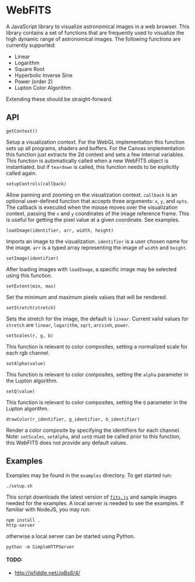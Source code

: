 # WebFITS

A JavaScript library to visualize astronomical images in a web browser.  This library contains a set of functions that are frequently used to visualize the high dynamic range of astronomical images.  The following functions are currently supported:

  * Linear
  * Logarithm
  * Square Root
  * Hyperbolic Inverse Sine
  * Power (order 2)
  * Lupton Color Algorithm

Extending these should be straight-forward.


## API
    getContext()
Setup a visualization context.  For the WebGL implementation this function sets up all programs, shaders and buffers.  For the Canvas implementation this function just extracts the 2d context and sets a few internal variables.  This function is automatically called when a new WebFITS object is instantiated, but if `teardown` is called, this function needs to be explicitly called again.

    setupControls(callback)
Allow panning and zooming on the visualization context.  `callback` is an optional user-defined function that accepts three arguments: `x`, `y`, and `opts`.  The callback is executed when the mouse moves over the visualization context, passing the `x` and `y` coordinates of the image reference frame.  This is useful for getting the pixel value at a given coordinate.  See examples.

    loadImage(identifier, arr, width, height)
Imports an image to the visualization.  `identifier` is a user chosen name for the image. `arr` is a typed array representing the image of `width` and `height`.

    setImage(identifier)
After loading images with `loadImage`, a specific image may be selected using this function.

    setExtent(min, max)
Set the minimum and maximum pixels values that will be rendered.

    setStretch(stretch)
Sets the stretch for the image, the default is `linear`.  Current valid values for `stretch` are `linear`, `logarithm`, `sqrt`, `arcsinh`, `power`.

    setScales(r, g, b)
This function is relevant to color composites, setting a normalized scale for each rgb channel.

    setAlpha(value)
This function is relevant to color composites, setting the `alpha` parameter in the Lupton algorithm.

    setQ(value)
This function is relevant to color composites, setting the `Q` parameter in the Lupton algorithm.

    drawColor(r_identifier, g_identifier, b_identifier)
Render a color composite by specifying the identifiers for each channel.  Note: `setScales`, `setAlpha`, and `setQ` must be called prior to this function, this WebFITS does not provide any default values.


## Examples

Examples may be found in the `examples` directory.  To get started run:

    ./setup.sh

This script downloads the latest version of [`fits.js`](http://astrojs.github.com/fitsjs/) and sample images needed for the examples.  A local server is needed to see the examples.  If familiar with NodeJS, you may run:

    npm install .
    http-server

otherwise a local server can be started using Python.

    python -m SimpleHTTPServer


#### TODO:

  * http://jsfiddle.net/JqBs8/4/